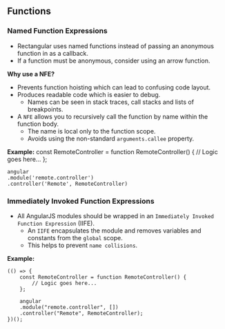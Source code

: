 ## Functions

### Named Function Expressions

- Rectangular uses named functions instead of passing an anonymous function in as a callback.
- If a function must be anonymous, consider using an arrow function.

**Why use a NFE?**
- Prevents function hoisting which can lead to confusing code layout.
- Produces readable code which is easier to debug.
	- Names can be seen in stack traces, call stacks and lists of breakpoints.
- A `NFE` allows you to recursively call the function by name within the function body.
	- The name is local only to the function scope.
	- Avoids using the non-standard `arguments.callee` property.

**Example:**
	const RemoteController = function RemoteController() {
		// Logic goes here...
	};

	angular
	.module('remote.controller')
	.controller('Remote', RemoteController)
		
### Immediately Invoked Function Expressions
- All AngularJS modules should be wrapped in an `Immediately Invoked Function Expression` (IIFE).
	- An `IIFE` encapsulates the module and removes variables and constants from the `global` scope.
	- This helps to prevent `name collisions`.

**Example:**

	(() => {
		const RemoteController = function RemoteController() {
			// Logic goes here...
		};

		angular
		.module("remote.controller", [])
		.controller("Remote", RemoteController);
	})();